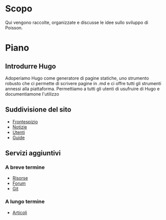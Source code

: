 # Scopo

Qui vengono raccolte, organizzate e discusse le idee sullo sviluppo di Poisson.

# Piano

## Introdurre Hugo

Adoperiamo Hugo come generatore di pagine statiche, uno strumento robusto che ci permette di scrivere pagine in .md e ci offre tutti gli strumenti annessi alla piattaforma.
Permettiamo a tutti gli utenti di usufruire di Hugo e documentiamone l'utilizzo

## Suddivisione del sito

* [Frontespizio](frontespizio.md)
* [Notizie](notizie.md)
* [Utenti](utenti.md)
* [Guide](guide.md)

## Servizi aggiuntivi

### A breve termine

* [Risorse](risorse.md)
* [Forum](forum.md)
* [Git](git.md)

### A lungo termine

* [Articoli](articoli.md)
